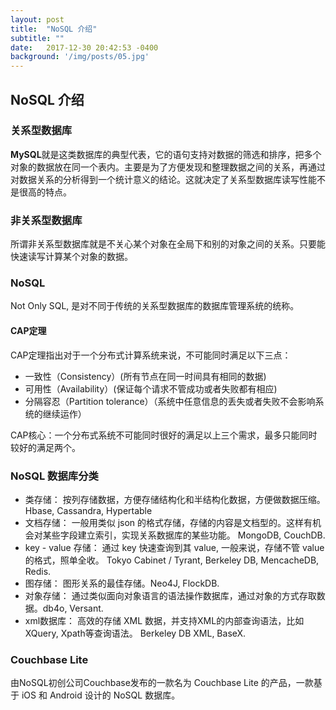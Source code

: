 ```yaml
---
layout: post
title:  "NoSQL 介绍"
subtitle: ""
date:   2017-12-30 20:42:53 -0400
background: '/img/posts/05.jpg'
---
```


## NoSQL 介绍

### 关系型数据库
**MySQL**就是这类数据库的典型代表，它的语句支持对数据的筛选和排序，把多个对象的数据放在同一个表内。主要是为了方便发现和整理数据之间的关系，再通过对数据关系的分析得到一个统计意义的结论。这就决定了关系型数据库读写性能不是很高的特点。

### 非关系型数据库
所谓非关系型数据库就是不关心某个对象在全局下和别的对象之间的关系。只要能快速读写计算某个对象的数据。
### NoSQL
Not Only SQL, 是对不同于传统的关系型数据库的数据库管理系统的统称。
#### CAP定理
CAP定理指出对于一个分布式计算系统来说，不可能同时满足以下三点： 
 
* 一致性（Consistency）(所有节点在同一时间具有相同的数据)  
* 可用性（Availability）(保证每个请求不管成功或者失败都有相应)  
* 分隔容忍（Partition tolerance）（系统中任意信息的丢失或者失败不会影响系统的继续运作）  

CAP核心：一个分布式系统不可能同时很好的满足以上三个需求，最多只能同时较好的满足两个。  

### NoSQL 数据库分类
* 类存储： 按列存储数据，方便存储结构化和半结构化数据，方便做数据压缩。 Hbase, Cassandra, Hypertable
* 文档存储： 一般用类似 json 的格式存储，存储的内容是文档型的。这样有机会对某些字段建立索引，实现关系数据库的某些功能。 MongoDB, CouchDB.
* key - value 存储： 通过 key 快速查询到其 value, 一般来说，存储不管 value 的格式，照单全收。 Tokyo Cabinet / Tyrant, Berkeley DB, MencacheDB, Redis.
* 图存储： 图形关系的最佳存储。Neo4J, FlockDB.
* 对象存储： 通过类似面向对象语言的语法操作数据库，通过对象的方式存取数据。db4o, Versant.
* xml数据库： 高效的存储 XML 数据，并支持XML的内部查询语法，比如XQuery, Xpath等查询语法。 Berkeley DB XML, BaseX.  

### Couchbase Lite
由NoSQL初创公司Couchbase发布的一款名为 Couchbase Lite 的产品，一款基于 iOS 和 Android 设计的 NoSQL 数据库。
